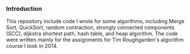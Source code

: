 ### Introduction ###

This repository include code I wrote for some algorithms, including Merge Sort, QuickSort, random contraction, strongly connected components (SCC), dijkstra shortest path, hash table, and heap algorithm. The code were written mainly for the assignments for Tim Roughgarden's algorithm course I took in 2014.
